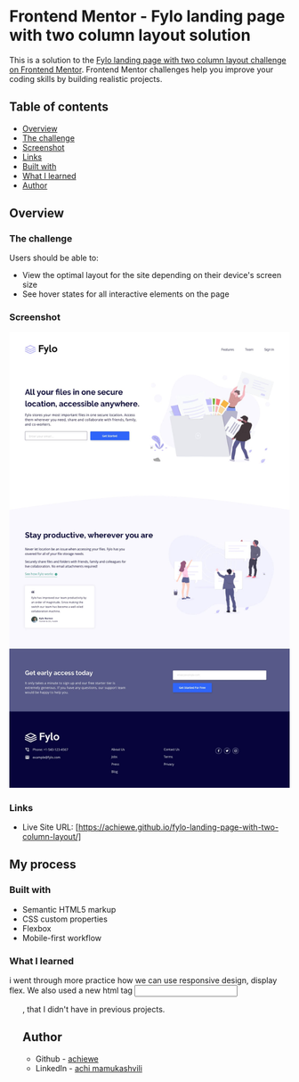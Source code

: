 # Frontend Mentor - Fylo landing page with two column layout solution

This is a solution to the [Fylo landing page with two column layout challenge on Frontend Mentor](https://www.frontendmentor.io/challenges/fylo-landing-page-with-two-column-layout-5ca5ef041e82137ec91a50f5). Frontend Mentor challenges help you improve your coding skills by building realistic projects. 

## Table of contents

   - [Overview](#overview)
   - [The challenge](#the-challenge)
   - [Screenshot](#screenshot)
   - [Links](#links)
   - [Built with](#built-with)
   - [What I learned](#what-i-learned)
   - [Author](#author)



## Overview

### The challenge

Users should be able to:

- View the optimal layout for the site depending on their device's screen size
- See hover states for all interactive elements on the page

### Screenshot

![](./design/desktop-design.jpg)



### Links
- Live Site URL: [https://achiewe.github.io/fylo-landing-page-with-two-column-layout/]

## My process

### Built with

- Semantic HTML5 markup
- CSS custom properties
- Flexbox
- Mobile-first workflow


### What I learned
i went through more practice how we can use responsive design, display flex. We also used a new html tag <input> <ul>, that I didn't have in previous projects. 


## Author
- Github - [achiewe](https://github.com/achiewe)
- LinkedIn - [achi mamukashvili](https://www.linkedin.com/in/achi-mamukashvili-721928263/)






